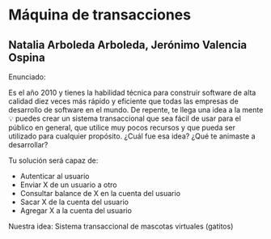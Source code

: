 # Máquina de transacciones
## Natalia Arboleda Arboleda, Jerónimo Valencia Ospina

Enunciado:

Es el año 2010 y tienes la habilidad técnica para construir software de alta calidad diez veces más rápido y eficiente que todas las empresas de desarrollo de software en el mundo. De repente, te llega una idea a la mente 💡 puedes crear un sistema transaccional que sea fácil de usar para el público en general, que utilice muy pocos recursos y que pueda ser utilizado para cualquier propósito. ¿Cuál fue esa idea? ¿Qué te animaste a desarrollar? 

Tu solución será capaz de:

- Autenticar al usuario
- Enviar X de un usuario a otro
- Consultar balance de X en la cuenta del usuario
- Sacar X de la cuenta del usuario
- Agregar X a la cuenta del usuario

Nuestra idea: Sistema transaccional de mascotas virtuales (gatitos)

